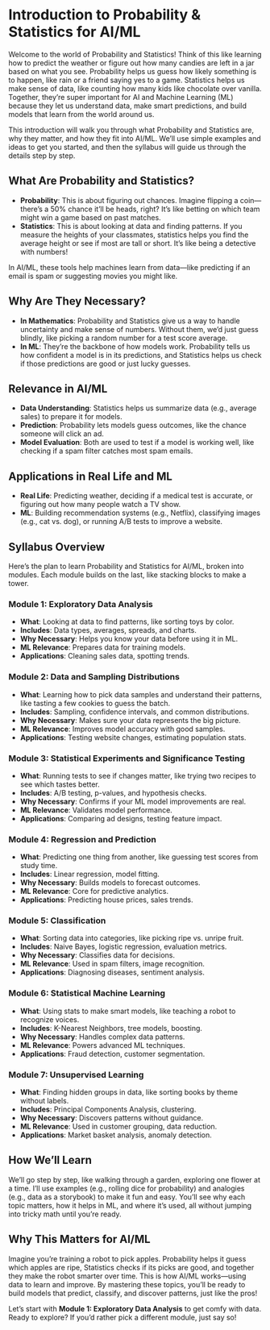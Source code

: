 # Introduction to Probability & Statistics for AI/ML

Welcome to the world of Probability and Statistics! Think of this like learning how to predict the weather or figure out how many candies are left in a jar based on what you see. Probability helps us guess how likely something is to happen, like rain or a friend saying yes to a game. Statistics helps us make sense of data, like counting how many kids like chocolate over vanilla. Together, they’re super important for AI and Machine Learning (ML) because they let us understand data, make smart predictions, and build models that learn from the world around us.

This introduction will walk you through what Probability and Statistics are, why they matter, and how they fit into AI/ML. We’ll use simple examples and ideas to get you started, and then the syllabus will guide us through the details step by step.

## What Are Probability and Statistics?

- **Probability**: This is about figuring out chances. Imagine flipping a coin—there’s a 50% chance it’ll be heads, right? It’s like betting on which team might win a game based on past matches.
- **Statistics**: This is about looking at data and finding patterns. If you measure the heights of your classmates, statistics helps you find the average height or see if most are tall or short. It’s like being a detective with numbers!

In AI/ML, these tools help machines learn from data—like predicting if an email is spam or suggesting movies you might like.

## Why Are They Necessary?

- **In Mathematics**: Probability and Statistics give us a way to handle uncertainty and make sense of numbers. Without them, we’d just guess blindly, like picking a random number for a test score average.
- **In ML**: They’re the backbone of how models work. Probability tells us how confident a model is in its predictions, and Statistics helps us check if those predictions are good or just lucky guesses.

## Relevance in AI/ML

- **Data Understanding**: Statistics helps us summarize data (e.g., average sales) to prepare it for models.
- **Prediction**: Probability lets models guess outcomes, like the chance someone will click an ad.
- **Model Evaluation**: Both are used to test if a model is working well, like checking if a spam filter catches most spam emails.

## Applications in Real Life and ML

- **Real Life**: Predicting weather, deciding if a medical test is accurate, or figuring out how many people watch a TV show.
- **ML**: Building recommendation systems (e.g., Netflix), classifying images (e.g., cat vs. dog), or running A/B tests to improve a website.

## Syllabus Overview

Here’s the plan to learn Probability and Statistics for AI/ML, broken into modules. Each module builds on the last, like stacking blocks to make a tower.

### Module 1: Exploratory Data Analysis
- **What**: Looking at data to find patterns, like sorting toys by color.
- **Includes**: Data types, averages, spreads, and charts.
- **Why Necessary**: Helps you know your data before using it in ML.
- **ML Relevance**: Prepares data for training models.
- **Applications**: Cleaning sales data, spotting trends.

### Module 2: Data and Sampling Distributions
- **What**: Learning how to pick data samples and understand their patterns, like tasting a few cookies to guess the batch.
- **Includes**: Sampling, confidence intervals, and common distributions.
- **Why Necessary**: Makes sure your data represents the big picture.
- **ML Relevance**: Improves model accuracy with good samples.
- **Applications**: Testing website changes, estimating population stats.

### Module 3: Statistical Experiments and Significance Testing
- **What**: Running tests to see if changes matter, like trying two recipes to see which tastes better.
- **Includes**: A/B testing, p-values, and hypothesis checks.
- **Why Necessary**: Confirms if your ML model improvements are real.
- **ML Relevance**: Validates model performance.
- **Applications**: Comparing ad designs, testing feature impact.

### Module 4: Regression and Prediction
- **What**: Predicting one thing from another, like guessing test scores from study time.
- **Includes**: Linear regression, model fitting.
- **Why Necessary**: Builds models to forecast outcomes.
- **ML Relevance**: Core for predictive analytics.
- **Applications**: Predicting house prices, sales trends.

### Module 5: Classification
- **What**: Sorting data into categories, like picking ripe vs. unripe fruit.
- **Includes**: Naive Bayes, logistic regression, evaluation metrics.
- **Why Necessary**: Classifies data for decisions.
- **ML Relevance**: Used in spam filters, image recognition.
- **Applications**: Diagnosing diseases, sentiment analysis.

### Module 6: Statistical Machine Learning
- **What**: Using stats to make smart models, like teaching a robot to recognize voices.
- **Includes**: K-Nearest Neighbors, tree models, boosting.
- **Why Necessary**: Handles complex data patterns.
- **ML Relevance**: Powers advanced ML techniques.
- **Applications**: Fraud detection, customer segmentation.

### Module 7: Unsupervised Learning
- **What**: Finding hidden groups in data, like sorting books by theme without labels.
- **Includes**: Principal Components Analysis, clustering.
- **Why Necessary**: Discovers patterns without guidance.
- **ML Relevance**: Used in customer grouping, data reduction.
- **Applications**: Market basket analysis, anomaly detection.

## How We’ll Learn

We’ll go step by step, like walking through a garden, exploring one flower at a time. I’ll use examples (e.g., rolling dice for probability) and analogies (e.g., data as a storybook) to make it fun and easy. You’ll see why each topic matters, how it helps in ML, and where it’s used, all without jumping into tricky math until you’re ready.

## Why This Matters for AI/ML

Imagine you’re training a robot to pick apples. Probability helps it guess which apples are ripe, Statistics checks if its picks are good, and together they make the robot smarter over time. This is how AI/ML works—using data to learn and improve. By mastering these topics, you’ll be ready to build models that predict, classify, and discover patterns, just like the pros!

Let’s start with **Module 1: Exploratory Data Analysis** to get comfy with data. Ready to explore? If you’d rather pick a different module, just say so!